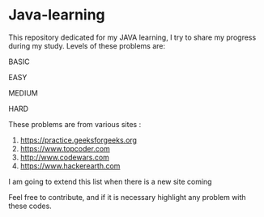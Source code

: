 # Java-learning

This repository dedicated for my JAVA learning, I try to share my progress during my study. Levels of these problems are:

BASIC </br>

EASY </br>

MEDIUM</br>

HARD</br>

These problems are from various sites :
1. https://practice.geeksforgeeks.org
2. https://www.topcoder.com
3. http://www.codewars.com
4. https://www.hackerearth.com

I am going to extend this list when there is a new site coming

Feel free to contribute, and if it is necessary highlight any problem with these codes.

